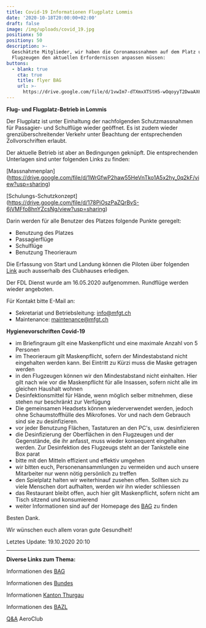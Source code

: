 ```yaml
---
title: Covid-19 Informationen Flugplatz Lommis
date: '2020-10-18T20:00:00+02:00'
draft: false
image: /img/uploads/covid_19.jpg
positionx: 50
positiony: 50
description: >-
  Geschätzte Mitglieder, wir haben die Coronamassnahmen auf dem Platz und in den
  Flugzeugen den aktuellen Erfordernissen anpassen müssen:
buttons:
  - blank: true
    cta: true
    title: flyer BAG
    url: >-
      https://drive.google.com/file/d/1vwIm7-dTXmxXTStH5-wOqoyyT2DwaAX6/view?usp=sharing
---
```

**Flug- und Flugplatz-Betrieb in Lommis**

Der Flugplatz ist unter Einhaltung der nachfolgenden Schutzmassnahmen für Passagier- und Schulflüge wieder geöffnet. Es ist zudem wieder grenzüberschreitender Verkehr unter Beachtung der entsprechenden Zollvorschriften erlaubt.

Der aktuelle Betrieb ist aber an Bedingungen geknüpft. Die entsprechenden Unterlagen sind unter folgenden Links zu finden:

[Massnahmenplan]
(https://drive.google.com/file/d/1WrGfwP2haw55HeVnTko1A5x2hy_0q2kF/view?usp=sharing)

[Schulungs-Schutzkonzept]
(https://drive.google.com/file/d/178PiOszPaZQrBvS-6jVMFfo8hnYZcsNg/view?usp=sharing)

Darin werden für alle Benutzer des Platzes folgende Punkte geregelt:

* Benutzung des Platzes
* Passagierflüge
* Schulflüge
* Benutzung Theorieraum

Die Erfassung von Start und Landung können die Piloten über folgenden [Link](https://flights.lszt.ch) auch ausserhalb des Clubhauses erledigen.

Der FDL Dienst wurde am 16.05.2020 aufgenommen. Rundflüge werden wieder angeboten.

Für Kontakt bitte E-Mail an:

* Sekretariat und Betriebsleitung: <a href="mailto:info@mfgt.ch">info@mfgt.ch</a>
* Maintenance: <a href="mailto:maintenance@mfgt.ch">maintenance@mfgt.ch</a>

**Hygienevorschriften Covid-19**

* im Briefingraum gilt eine Maskenpflicht und eine maximale Anzahl von 5 Personen
* im Theorieraum gilt Maskenpflicht, sofern der Mindestabstand nicht eingehalten werden kann. Bei Eintritt zu Kürzi muss die Maske getragen werden
* in den Flugzeugen können wir den Mindestabstand nicht einhalten. Hier gilt nach wie vor die Maskenpflicht für alle Insassen, sofern nicht alle im gleichen Haushalt wohnen
* Desinfektionsmittel für Hände, wenn möglich selber mitnehmen, diese stehen nur beschränkt zur Verfügung
* Die gemeinsamen Headsets können wiederverwendet werden, jedoch ohne Schaumstoffhülle des Mikrofones. Vor und nach dem Gebrauch sind sie zu desinfizieren.
* vor jeder Benutzung Flächen, Tastaturen an den PC's, usw. desinfizieren
* die Desinfizierung der Oberflächen in den Flugzeugen und der Gegenstände, die ihr anfasst, muss wieder konsequent eingehalten werden. Zur Desinfektion des Flugzeugs steht an der Tankstelle eine Box parat
* bitte mit den Mitteln effizient und effektiv umgehen
* wir bitten euch, Personenansammlungen zu vermeiden und auch unsere Mitarbeiter nur wenn nötig persönlich zu treffen
* den Spielplatz halten wir weiterhinauf zusehen offen. Sollten sich zu viele Menschen dort aufhalten, werden wir ihn wieder schliessen
* das Restaurant bleibt offen, auch hier gilt Maskenpflicht, sofern nicht am Tisch sitzend und konsumierend
* weiter Informationen sind auf der Homepage des [BAG](https://bag-coronavirus.ch/) zu finden

Besten Dank.

Wir wünschen euch allem voran gute Gesundheit!

Letztes Update: 19.10.2020 20:10

<hr>

**Diverse Links zum Thema:**

Informationen des [BAG](https://www.bag.admin.ch/bag/de/home/krankheiten/ausbrueche-epidemien-pandemien/aktuelle-ausbrueche-epidemien/novel-cov/situation-schweiz-und-international.html)

Informationen des [Bundes](https://www.bag.admin.ch/bag/de/home/krankheiten/ausbrueche-epidemien-pandemien/aktuelle-ausbrueche-epidemien/novel-cov.html)

Informationen [Kanton Thurgau](https://www.tg.ch/news/fachdossier-coronavirus.html/10552)

Informationen des [BAZL](https://www.bazl.admin.ch/bazl/de/home/fachleute/corona_update.html)

[Q&A](https://www.aeroclub.ch/fragen-und-antworten-qa-zur-situation-covid-2019-fuer-die-leicht-und-sportaviatik/) AeroClub
